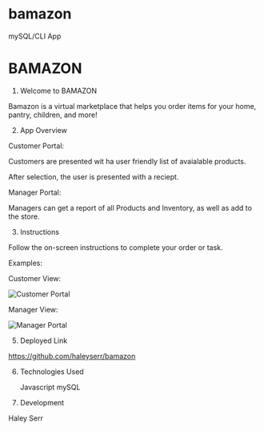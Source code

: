# bamazon
mySQL/CLI App

# BAMAZON

1. Welcome to BAMAZON

Bamazon is a virtual marketplace that helps you order items for your home, pantry, children, and more!


2. App Overview

Customer Portal: 

Customers are presented wit ha user friendly list of avaialable products.

After selection, the user is presented with a reciept.

Manager Portal: 

Managers can get a report of all Products and Inventory, as well as add to the store.

  


3. Instructions

Follow the on-screen instructions to complete your order or task.



Examples:

Customer View: 

![Customer Portal](/bamazonCustomer)


Manager View:

![Manager Portal](/bamazonManager)


   
5. Deployed Link

https://github.com/haleyserr/bamazon 


6. Technologies Used
    
    Javascript
    mySQL



7. Development

Haley Serr
